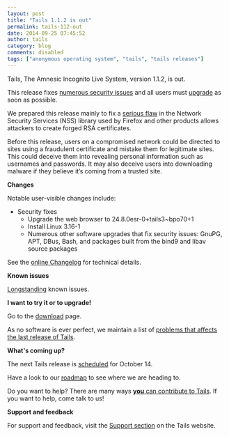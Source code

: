 ```yaml
---
layout: post
title: "Tails 1.1.2 is out"
permalink: tails-112-out
date: 2014-09-25 07:45:52
author: tails
category: blog
comments: disabled
tags: ["anonymous operating system", "tails", "tails releases"]
---
```


Tails, The Amnesic Incognito Live System, version 1.1.2, is out.

This release fixes [numerous security issues](https://tails.boum.org/security/Numerous_security_holes_in_1.1.1/) and all users must [upgrade](https://tails.boum.org/doc/first_steps/upgrade/) as soon as possible.

We prepared this release mainly to fix a [serious flaw](https://blog.mozilla.org/security/2014/09/24/rsa-signature-forgery-in-nss/) in the Network Security Services (NSS) library used by Firefox and other products allows attackers to create forged RSA certificates.

Before this release, users on a compromised network could be directed to sites using a fraudulent certificate and mistake them for legitimate sites. This could deceive them into revealing personal information such as usernames and passwords. It may also deceive users into downloading malware if they believe it’s coming from a trusted site.

**Changes**

Notable user-visible changes include:

-   Security fixes
    -   Upgrade the web browser to 24.8.0esr-0+tails3\~bpo70+1
    -   Install Linux 3.16-1
    -   Numerous other software upgrades that fix security issues: GnuPG, APT, DBus, Bash, and packages built from the bind9 and libav source packages

See the [online Changelog](https://git-tails.immerda.ch/tails/plain/debian/changelog) for technical details.

**Known issues**

[Longstanding](https://tails.boum.org/support/known_issues/) known issues.

**I want to try it or to upgrade!**

Go to the [download](https://tails.boum.org/download/) page.

As no software is ever perfect, we maintain a list of [problems that affects the last release of Tails](https://tails.boum.org/support/known_issues/).

**What's coming up?**

The next Tails release is [scheduled](https://tails.boum.org/contribute/calendar/) for October 14.

Have a look to our [roadmap](https://labs.riseup.net/code/projects/tails/roadmap) to see where we are heading to.

Do you want to help? There are many ways [**you** can contribute to Tails](https://tails.boum.org/contribute/). If you want to help, come talk to us!

**Support and feedback**

For support and feedback, visit the [Support section](https://tails.boum.org/support/) on the Tails website.
